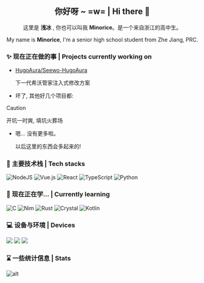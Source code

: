 <h2 align="center">你好呀 ~ =w= | Hi there 👋</h2>

<p align="center">这里是 <b>浅冰</b> , 你也可以叫我 <b>Minorice</b>。是一个来自浙江的高中生。</p>

<p align="center">My name is <b>Minorice</b>, I'm a senior high school student from Zhe Jiang, PRC.</p>

### ✨ 现在正在做的事 | Projects currently working on

- [HugoAura/Seewo-HugoAura](https://github.com/HugoAura/Seewo-HugoAura)

  下一代希沃管家注入式修改方案

- 坏了, 其他好几个项目都:
> [!CAUTION]
>
> 开坑一时爽, 填坑火葬场
  
- 嗯... 没有更多啦。

  以后这里的东西会多起来的!
  
### 📐 主要技术栈 | Tech stacks

![NodeJS](https://img.shields.io/badge/node.js-6DA55F?style=for-the-badge&logo=node.js&logoColor=white)&nbsp;![Vue.js](https://img.shields.io/badge/vuejs-%2335495e.svg?style=for-the-badge&logo=vuedotjs&logoColor=%234FC08D)&nbsp;![React](https://img.shields.io/badge/react-%2320232a.svg?style=for-the-badge&logo=react&logoColor=%2361DAFB)&nbsp;![TypeScript](https://img.shields.io/badge/typescript-%23007ACC.svg?style=for-the-badge&logo=typescript&logoColor=white)&nbsp;![Python](https://img.shields.io/badge/python-3670A0?style=for-the-badge&logo=python&logoColor=white)

### 🌱 现在正在学... | Currently learning

![C](https://img.shields.io/badge/c-%2300599C.svg?style=for-the-badge&logo=c&logoColor=white)&nbsp;![Nim](https://img.shields.io/badge/nim-%23FFE953.svg?style=for-the-badge&logo=nim&logoColor=000000)&nbsp;![Rust](https://img.shields.io/badge/rust-%23000000.svg?style=for-the-badge&logo=rust&logoColor=white)&nbsp;![Crystal](https://img.shields.io/badge/crystal-%23000000.svg?style=for-the-badge&logo=crystal&logoColor=white)&nbsp;![Kotlin](https://img.shields.io/badge/kotlin-%237F52FF.svg?style=for-the-badge&logo=kotlin&logoColor=white)

### 💻 设备与环境 | Devices

![](https://img.shields.io/badge/OnePlus_PGP_110_<_A14_>-3DDC84?style=for-the-badge&logo=android&logoColor=white)&nbsp;![](https://img.shields.io/badge/MacBook_Pro_M4_MAX_%3C_MacOS_15.5_>-000000?style=for-the-badge&logo=apple&logoColor=F0F0F0)&nbsp;![](https://img.shields.io/badge/ASUS_TUF_GAMING_B760M_PLUS_<_Windows_10_22H2_>-0078D6?style=for-the-badge&logo=ros&logoColor=white)

### ⌛ 一些统计信息 | Stats

![alt](https://github-profile-summary-cards.vercel.app/api/cards/profile-details?username=Minoricew)
